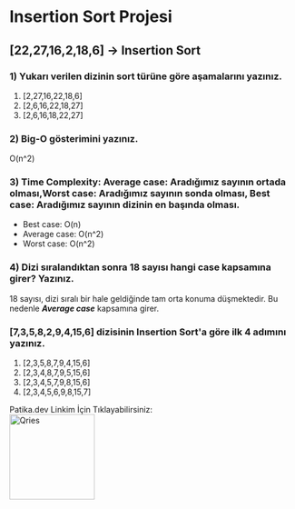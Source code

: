 # Insertion Sort Projesi

## [22,27,16,2,18,6] -> Insertion Sort

### 1) Yukarı verilen dizinin sort türüne göre aşamalarını yazınız.

1. [2,27,16,22,18,6]
2. [2,6,16,22,18,27]
3. [2,6,16,18,22,27]

### 2) Big-O gösterimini yazınız.

O(n^2)

### 3) Time Complexity: Average case: Aradığımız sayının ortada olması,Worst case: Aradığımız sayının sonda olması, Best case: Aradığımız sayının dizinin en başında olması.

* Best case: O(n)
* Average case: O(n^2)
* Worst case: O(n^2)

### 4) Dizi sıralandıktan sonra 18 sayısı hangi case kapsamına girer? Yazınız.

18 sayısı, dizi sıralı bir hale geldiğinde tam orta konuma düşmektedir. Bu nedenle ***Average case*** kapsamına girer.

### [7,3,5,8,2,9,4,15,6] dizisinin Insertion Sort'a göre ilk 4 adımını yazınız.

1. [2,3,5,8,7,9,4,15,6]
2. [2,3,4,8,7,9,5,15,6]
3. [2,3,4,5,7,9,8,15,6]
4. [2,3,4,5,6,9,8,15,7]

<!DOCTYPE html>
<html>
   <head>
   </head>
   <body>
      Patika.dev Linkim İçin Tıklayabilirsiniz:<br>
      <a href="https://app.patika.dev/selmansenol" target= "_blank">
         <img alt="Qries" src="https://patika-prod.s3.eu-central-1.amazonaws.com/staticFiles/patikaLogo.png"
         width="150" height="150">
      </a>
   </body>
</html>
